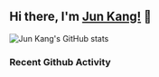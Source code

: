 ## Hi there, I'm [Jun Kang!](https://irminrics.herokuapp.com) 👋

![Jun Kang's GitHub stats](https://github-readme-stats.vercel.app/api?username=irminrics&hide=issues&theme=dark&show_icons=true)


<h3>Recent Github Activity</h3>

<!--START_SECTION:activity-->

<!--END_SECTION:activity-->
